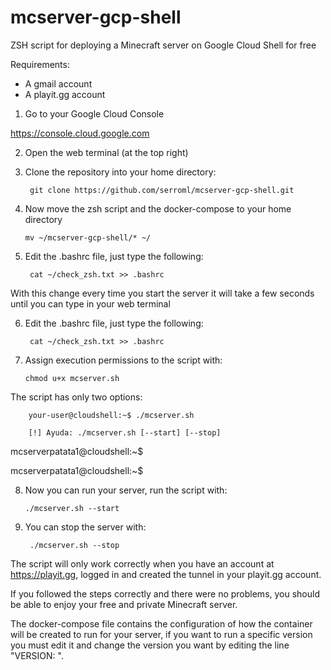 # mcserver-gcp-shell
ZSH script for deploying a Minecraft server on Google Cloud Shell for free

Requirements:

- A gmail account
- A playit.gg account


1. Go to your Google Cloud Console

https://console.cloud.google.com


2. Open the web terminal (at the top right)


3. Clone the repository into your home directory:

        git clone https://github.com/serroml/mcserver-gcp-shell.git


4. Now move the zsh script and the docker-compose to your home directory

       mv ~/mcserver-gcp-shell/* ~/
       

5. Edit the .bashrc file, just type the following:

        cat ~/check_zsh.txt >> .bashrc
        
        
With this change every time you start the server it will take a few seconds until you can type in your web terminal


6. Edit the .bashrc file, just type the following:

        cat ~/check_zsh.txt >> .bashrc


7. Assign execution permissions to the script with:

       chmod u+x mcserver.sh


The script has only two options:

        your-user@cloudshell:~$ ./mcserver.sh

        [!] Ayuda: ./mcserver.sh [--start] [--stop]


mcserverpatata1@cloudshell:~$


mcserverpatata1@cloudshell:~$
        
        

8. Now you can run your server, run the script with:

       ./mcserver.sh --start


9. You can stop the server with:

        ./mcserver.sh --stop


The script will only work correctly when you have an account at https://playit.gg, logged in and created the tunnel in your playit.gg account.

If you followed the steps correctly and there were no problems, you should be able to enjoy your free and private Minecraft server.

The docker-compose file contains the configuration of how the container will be created to run for your server, if you want to run a specific version you must edit it and change the version you want by editing the line "VERSION: ".
